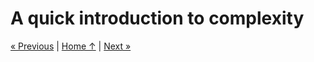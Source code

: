 # A quick introduction to complexity

[« Previous](../4_linear) \| [Home ↑](../) \| [Next »](../6_milp)

